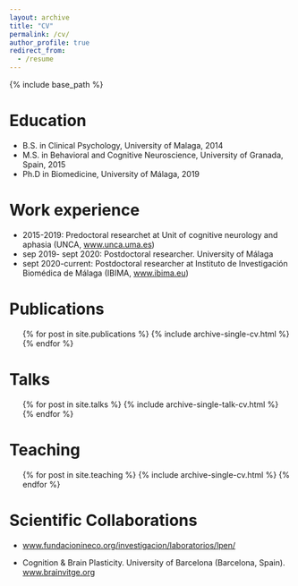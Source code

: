 ```yaml
---
layout: archive
title: "CV"
permalink: /cv/
author_profile: true
redirect_from:
  - /resume
---
```


{% include base_path %}

Education
======
* B.S. in Clinical Psychology, University of Malaga, 2014
* M.S. in Behavioral and Cognitive Neuroscience, University of Granada, Spain, 2015
* Ph.D in Biomedicine, University of Málaga, 2019

Work experience
======
* 2015-2019:  Predoctoral researchet at Unit of cognitive neurology and aphasia (UNCA, www.unca.uma.es)
* sep 2019- sept 2020: Postdoctoral researcher. University of Málaga
* sept 2020-current: Postdoctoral researcher at Instituto de Investigación Biomédica de Málaga (IBIMA, www.ibima.eu)

Publications
======
  <ul>{% for post in site.publications %}
    {% include archive-single-cv.html %}
  {% endfor %}</ul>
  
Talks
======
  <ul>{% for post in site.talks %}
    {% include archive-single-talk-cv.html %}
  {% endfor %}</ul>
  
Teaching
======
  <ul>{% for post in site.teaching %}
    {% include archive-single-cv.html %}
  {% endfor %}</ul>
  
Scientific Collaborations
======
*  <a href="Laboratorio de Psicología Experimental y Neurociencias (LPEN). Fundación INECO (Buenos Aires, Argentina).">www.fundacionineco.org/investigacion/laboratorios/lpen/</a>

* Cognition & Brain Plasticity. University of Barcelona (Barcelona, Spain). www.brainvitge.org
